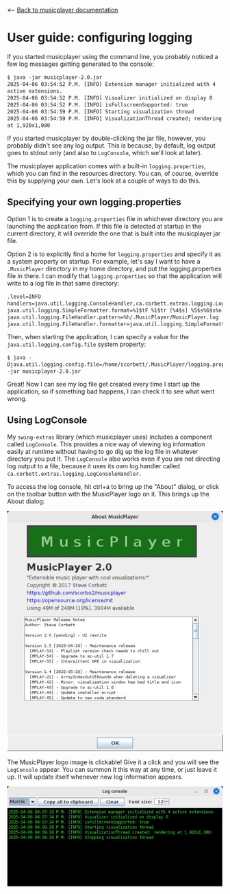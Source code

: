<-- [Back to musicplayer documentation](../README.md)

# User guide: configuring logging

If you started musicplayer using the command line, you probably noticed a few log messages getting generated
to the console:

```shell
$ java -jar musicplayer-2.0.jar 
2025-04-06 03:54:52 P.M. [INFO] Extension manager initialized with 4 active extensions.
2025-04-06 03:54:52 P.M. [INFO] Visualizer initialized on display 0
2025-04-06 03:54:52 P.M. [INFO] isFullscreenSupported: true
2025-04-06 03:54:59 P.M. [INFO] Starting visualization thread
2025-04-06 03:54:59 P.M. [INFO] VisualizationThread created; rendering at 1,920x1,080
```

If you started musicplayer by double-clicking the jar file, however, you probably didn't see any log output.
This is because, by default, log output goes to stdout only (and also to `LogConsole`, which we'll look at later).

The musicplayer application comes with a built-in `logging.properties`, which you can find in the resources
directory. You can, of course, override this by supplying your own. Let's look at a couple of ways to do this.

## Specifying your own logging.properties

Option 1 is to create a `logging.properties` file in whichever directory you are launching the application
from. If this file is detected at startup in the current directory, it will override the one that is built
into the musicplayer jar file.

Option 2 is to explicitly find a home for `logging.properties` and specify it as a system property on startup.
For example, let's say I want to have a `.MusicPlayer` directory in my home directory, and put the logging.properties
file in there. I can modify that `logging.properties` so that the application will write to a log file in
that same directory:

```shell
.level=INFO
handlers=java.util.logging.ConsoleHandler,ca.corbett.extras.logging.LogConsoleHandler,java.util.logging.FileHandler
java.util.logging.SimpleFormatter.format=%1$tF %1$tr [%4$s] %5$s%6$s%n
java.util.logging.FileHandler.pattern=%h/.MusicPlayer/MusicPlayer.log
java.util.logging.FileHandler.formatter=java.util.logging.SimpleFormatter
```

Then, when starting the application, I can specify a value for the `java.util.logging.config.file` system property:

```shell
$ java -Djava.util.logging.config.file=/home/scorbett/.MusicPlayer/logging.properties -jar musicplayer-2.0.jar
```

Great! Now I can see my log file get created every time I start up the application, so if something bad happens,
I can check it to see what went wrong.

## Using LogConsole

My `swing-extras` library (which musicplayer uses) includes a component called `LogConsole`. This provides a nice
way of viewing log information easily at runtime without having to go dig up the log file in whatever directory
you put it. The `LogConsole` also works even if you are not directing log output to a file, because it uses
its own log handler called `ca.corbett.extras.logging.LogConsoleHandler`.

To access the log console, hit ctrl+a to bring up the "About" dialog, or click on the toolbar button
with the MusicPlayer logo on it. This brings up the About dialog:

![About](screenshots/about.jpg "About")

The MusicPlayer logo image is clickable! Give it a click and you will see the `LogConsole` appear. You can 
summon it this way at any time, or just leave it up. It will update itself whenever new log information appears.

![LogConsole](screenshots/logconsole.jpg "LogConsole")
